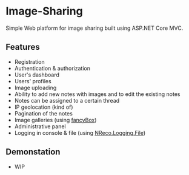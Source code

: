 # Image-Sharing
Simple Web platform for image sharing built using ASP.NET Core MVC.
## Features
* Registration
* Authentication & authorization
* User's dashboard
* Users' profiles
* Image uploading
* Ability to add new notes with images and to edit the existing notes
* Notes can be assigned to a certain thread
* IP geolocation (kind of)
* Pagination of the notes
* Image galleries (using [fancyBox](https://github.com/fancyapps/fancybox))
* Administrative panel
* Logging in console & file (using [NReco.Logging.File](https://github.com/nreco/logging))
## Demonstation
* WIP
